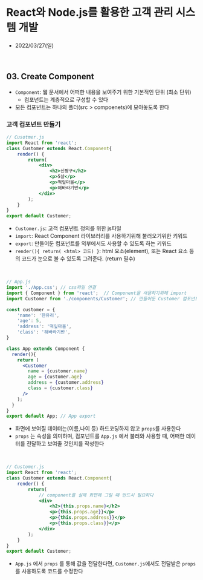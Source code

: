 # React와 Node.js를 활용한 고객 관리 시스템 개발
- 2022/03/27(일)

<br>


## 03. Create Component
- `Component`: 웹 문서에서 어떠한 내용을 보여주기 위한 기본적인 단위 (최소 단위)
    - 컴포넌트는 계층적으로 구성할 수 있다
- 모든 컴포넌트는 하나의 폴더(src > compoenets)에 모아놓도록 한다 

### 고객 컴포넌트 만들기  
```jsx
// Cusotmer.js
import React from 'react';
class Customer extends React.Component{
    render() {
        return(
            <div>
                <h2>신짱구</h2>
                <p>5살</p>
                <p>떡잎마을</p>
                <p>해바라기반</p>
            </div>
        );
    }
}
export default Customer;
```
- `Customer.js`: 고객 컴포넌트 정의를 위한 js파일
- `import`: React Component 라이브러리를 사용하기위해 불러오기위한 키워드
- `export`: 만들어둔 컴포넌트를 외부에서도 사용할 수 있도록 하는 키워드
- `render(){ return( <html> 코드) }`: html 요소(element), 또는 React 요소 등의 코드가 눈으로 볼 수 있도록 그려준다. (return 필수)

<br>

```jsx
// App.js
import './App.css'; // css파일 연결
import { Component } from 'react';  // Component을 사용하기위헤 import
import Customer from './components/Customer'; // 만들어둔 Customer 컴포넌트 사용을 위한 import 

const customer = {
    'name': '한유리',
    'age': 5,
    'address': '떡잎마을',
    'class': '해바라기반',
}

class App extends Component {
  render(){
    return (
      <Customer
        name = {customer.name}
        age = {customer.age}
        address = {customer.address}
        class = {customer.class}
      />
    );
  }
}
export default App; // App export
```
- 화면에 보여질 데이터는(이름,나이 등) 하드코딩하지 않고 `props`를 사용한다 
- `props` 는 속성을 의미하며, 컴포넌트를 `App.js` 에서 불러와 사용할 때, 어떠한 데이터를 전달하고 보여줄 것인지를 작성한다

<br>

```jsx
// Customer.js
import React from 'react';
class Customer extends React.Component{
    render() {
        return(
            // component를 실제 화면에 그릴 때 반드시 필요하다
            <div>
                <h2>{this.props.name}</h2>
                <p>{this.props.age}}</p>
                <p>{this.props.address}}</p>
                <p>{this.props.class}}</p>
            </div>
        );
    }
}
export default Customer;
```
- `App.js` 에서 `props` 를 통해 값을 전달한다면, `Customer.js`에서도 전달받은 `props` 를 사용하도록 코드를 수정한다
